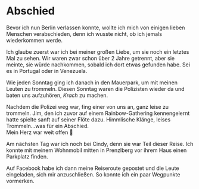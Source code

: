 # Abschied

Bevor ich nun Berlin verlassen konnte, wollte ich mich von einigen lieben Menschen verabschieden, denn ich wusste nicht, ob ich jemals wiederkommen werde.  

Ich glaube zuerst war ich bei meiner großen Liebe, um sie noch ein letztes Mal zu sehen. Wir waren zwar schon über 2 Jahre getrennt, aber sie meinte, sie würde nachkommen, sobald ich dort etwas gefunden habe.
Sei es in Portugal oder in Venezuela.  
 

Wie jeden Sonntag ging ich danach in den Mauerpark, um mit meinen Leuten zu trommeln. Diesen Sonntag waren die Polizisten wieder da und baten uns aufzuhören, *Krach* zu machen.  

Nachdem die Polizei weg war, fing einer von uns an, ganz leise zu trommeln. Jim, den ich zuvor auf einem Rainbow-Gathering kennengelernt hatte spielte sanft auf seiner Flöte dazu. Himmlische Klänge, leises Trommeln...was für ein Abschied.  
Mein Herz war weit offen 💚  

Am nächsten Tag war ich noch bei Cindy, denn sie war Teil dieser Reise. Ich konnte mit meinem Wohnmobil mitten in Prenzlberg vor ihrem Haus einen Parkplatz finden.  

Auf Facebook habe ich dann meine Reiseroute gepostet und die Leute eingeladen, sich mir anzuschließen. So konnte ich ein paar Wegpunkte vormerken.  

